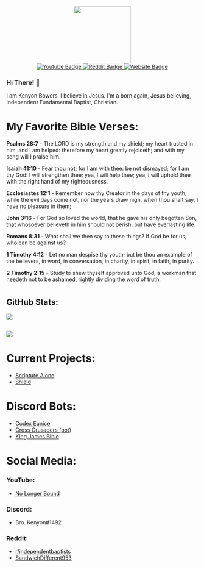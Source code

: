 <div id="profile_picture" align="center">
  <img src="https://avatars.githubusercontent.com/u/83834271?v=4" width="150" />
</div>
<div id="badges" align="center">
  <a target="_blank" href="https://youtube.com/@NoLongerBound">
    <img src="https://img.shields.io/badge/YouTube-red?style=for-the-badge&logo=youtube&logoColor=white" alt="Youtube Badge"/>
  </a>
  <a target="_blank" href="https://reddit.com/user/SandwichDifferent953">
    <img src="https://img.shields.io/badge/Reddit-orange?style=for-the-badge&logo=reddit&logoColor=white" alt="Reddit Badge"/>
  </a>
  <a target="_blank" href="https://kenyonbowers.github.io">
    <img src="https://img.shields.io/badge/Website-blue?style=for-the-badge" alt="Website Badge"/>
  </a>
</div>

### Hi There! 👋
I am Kenyon Bowers. I believe in Jesus. I'm a born again, Jesus believing, Independent Fundamental Baptist, Christian.
# My Favorite Bible Verses:
**Psalms 28:7** - The LORD is my strength and my shield; my heart trusted in him, and I am helped: therefore my heart greatly rejoiceth; and with my song will I praise him.

**Isaiah 41:10** - Fear thou not; for I am with thee: be not dismayed; for I am thy God: I will strengthen thee; yea, I will help thee; yea, I will uphold thee with the right hand of my righteousness.

**Ecclesiastes 12:1** - Remember now thy Creator in the days of thy youth, while the evil days come not, nor the years draw nigh, when thou shalt say, I have no pleasure in them;

**John 3:16** - For God so loved the world, that he gave his only begotten Son, that whosoever believeth in him should not perish, but have everlasting life.

**Romans 8:31** - What shall we then say to these things? If God be for us, who can be against us?

**1 Timothy 4:12** - Let no man despise thy youth; but be thou an example of the believers, in word, in conversation, in charity, in spirit, in faith, in purity.

**2 Timothy 2:15** - Study to shew thyself approved unto God, a workman that needeth not to be ashamed, rightly dividing the word of truth.

#
## GitHub Stats:

<picture>
  <source srcset="https://github-readme-streak-stats.herokuapp.com/?user=kenyonbowers&theme=light" media="(prefers-color-scheme: light)"></source>
  <source srcset="https://github-readme-streak-stats.herokuapp.com/?user=kenyonbowers&theme=dark" media="(prefers-color-scheme: dark)"></source>
  <img src="#">
</picture>

##

<picture>
  <source srcset="https://github-readme-stats.vercel.app/api/top-langs/?username=kenyonbowers&theme=light&layout=compact" media="(prefers-color-scheme: light)"></source>
  <source srcset="https://github-readme-stats.vercel.app/api/top-langs/?username=kenyonbowers&theme=dark&layout=compact" media="(prefers-color-scheme: dark)"></source>
  <img src="#">
</picture>

# Current Projects:
- [Scripture Alone](https://scripturealone.app)
- [Shield](https://github.com/kenyonbowers/shield)

# Discord Bots:
- [Codex Eunice](https://kenyonbowers.github.io/codex-eunice)
- [Cross Crusaders (bot)](https://github.com/CrossCrusaders/CrossCrusadersBot)
- [King James Bible](https://github.com/kenyonbowers/King-James-Bible-Bot)


# Social Media:
### YouTube:
- [No Longer Bound](https://www.youtube.com/@NoLongerBound)
### Discord:
- Bro. Kenyon#1492
### Reddit:
- [r/independentbaptists](https://reddit.com/r/independentbaptists)
- [SandwichDifferent953](https://reddit.com/user/SandwichDifferent953)
